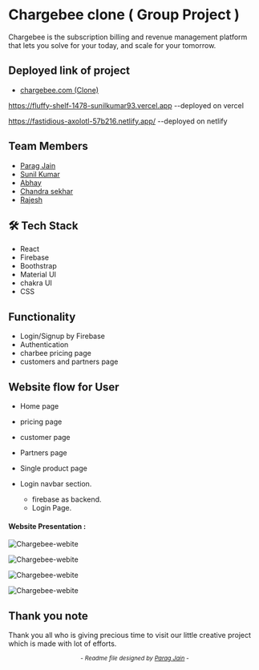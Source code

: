 


# Chargebee clone ( Group Project )


Chargebee is the subscription billing and revenue management platform that lets you solve for your today, and scale for your tomorrow. 

## Deployed link of project
- <a href="https://fastidious-axolotl-57b216.netlify.app/">chargebee.com (Clone)</a>

https://fluffy-shelf-1478-sunilkumar93.vercel.app  --deployed on vercel 

https://fastidious-axolotl-57b216.netlify.app/  --deployed on netlify


## Team Members

<ul>
<li><a href="https://github.com/iesparag">Parag Jain</a></li>
  <li><a href="https://github.com/Sunilkumar93">Sunil Kumar</a></li>
  <li><a href="https://github.com/Abhay0123">Abhay</a></li>
  <li><a href="https://github.com/Gedelachandrasekhar126396/Gedelachandrasekhar126396">Chandra sekhar</a></li>
  <li><a href="https://github.com/Rajesh-P-07">Rajesh</a></li>
  
</ul>




## 🛠 Tech Stack
- React
- Firebase
- Boothstrap
- Material UI
- chakra UI
- CSS


## Functionality

- Login/Signup by Firebase
- Authentication
- charbee pricing page
- customers and partners page 


## Website flow for User

- Home page

- pricing page

- customer page

- Partners page

- Single product page

- Login navbar section.
    - firebase as backend. 
    - Login Page.
    





#### Website Presentation :
![Chargebee-webite](https://user-images.githubusercontent.com/103980322/208378928-b40981fa-84e5-453b-a51a-9b56b338f0c2.png)

![Chargebee-webite](https://user-images.githubusercontent.com/103980322/208377462-d9d1e3c7-7bd6-4ef6-91c9-b7e6e4fbae00.png)

![Chargebee-webite](https://user-images.githubusercontent.com/103980322/208377450-ed0d2acf-3664-4d65-98f3-2c0b96643df5.png)

![Chargebee-webite](https://user-images.githubusercontent.com/103980322/208377459-3ffcf3e6-bbf0-4461-9cc0-94454be9d7dc.png)


## Thank you note
Thank you all who is giving precious time to visit our little creative project which is made with lot of efforts.

_<p align="center"><sub>- Readme file designed by <a href="https://github.com/iesparag">Parag Jain</a> -</sub></p>_
